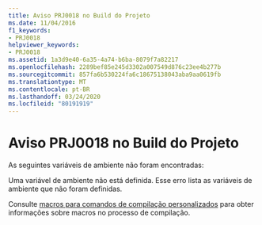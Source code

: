 ```yaml
---
title: Aviso PRJ0018 no Build do Projeto
ms.date: 11/04/2016
f1_keywords:
- PRJ0018
helpviewer_keywords:
- PRJ0018
ms.assetid: 1a3d9e40-6a35-4a74-b6ba-8079f7a82217
ms.openlocfilehash: 2289bef85e245d3302a007549d876c23ee4b277b
ms.sourcegitcommit: 857fa6b530224fa6c18675138043aba9aa0619fb
ms.translationtype: MT
ms.contentlocale: pt-BR
ms.lasthandoff: 03/24/2020
ms.locfileid: "80191919"
---
```

# <a name="project-build-warning-prj0018"></a>Aviso PRJ0018 no Build do Projeto

As seguintes variáveis de ambiente não foram encontradas:

Uma variável de ambiente não está definida. Esse erro lista as variáveis de ambiente que não foram definidas.

Consulte [macros para comandos de compilação personalizados](../../build/reference/common-macros-for-build-commands-and-properties.md) para obter informações sobre macros no processo de compilação.
